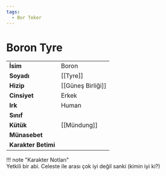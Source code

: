 ```yaml
---
tags:
  - Bor Teker
---  
```

# Boron Tyre  
  
<div class="grid" markdown>  
  
|  |  |  
|---|---|  
| **İsim** | Boron |  
| **Soyadı** | [[Tyre]] |  
| **Hizip** | [[Güneş Birliği]] |  
| **Cinsiyet** | Erkek |  
| **Irk** | Human |  
| **Sınıf** |  |  
| **Kütük** | [[Mündung]] |  
| **Münasebet** |  |  
| **Karakter Betimi** |  |  
  
  
!!! note "Karakter Notları"  
	Yetkili bir abi. Celeste ile arası çok iyi değil sanki (kimin iyi ki?)  
  
  
</div>
